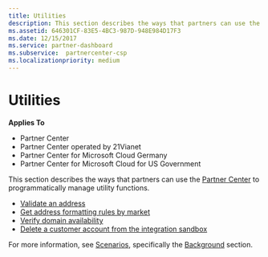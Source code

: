 ```yaml
---
title: Utilities
description: This section describes the ways that partners can use the Partner Center to programmatically manage utility functions.
ms.assetid: 646301CF-83E5-4BC3-987D-948E984D17F3
ms.date: 12/15/2017
ms.service: partner-dashboard
ms.subservice:  partnercenter-csp
ms.localizationpriority: medium
---
```


# Utilities


**Applies To**

- Partner Center
- Partner Center operated by 21Vianet
- Partner Center for Microsoft Cloud Germany
- Partner Center for Microsoft Cloud for US Government

This section describes the ways that partners can use the [Partner Center](index.md) to programmatically manage utility functions.

- [Validate an address](validate-an-address.md)
- [Get address formatting rules by market](get-market-specific-validation-data.md)
- [Verify domain availability](verify-domain-availability.md)
- [Delete a customer account from the integration sandbox](delete-a-customer-account-from-the-integration-sandbox.md)

For more information, see [Scenarios](scenarios.md), specifically the [Background](scenarios.md#background) section.

 

 




